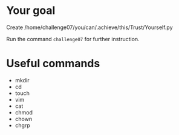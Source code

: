 

# Your goal
Create /home/challenge07/you/can/.achieve/this/Trust/Yourself.py

Run the command `challenge07` for further instruction.


# Useful commands
- mkdir
- cd
- touch
- vim
- cat 
- chmod
- chown
- chgrp
